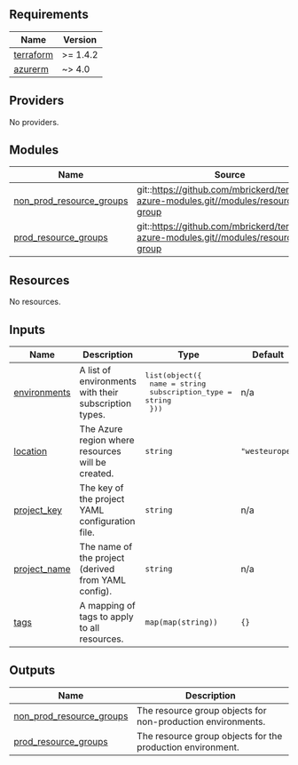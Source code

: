 <!-- BEGIN_TF_DOCS -->
## Requirements

| Name | Version |
|------|---------|
| <a name="requirement_terraform"></a> [terraform](#requirement\_terraform) | >= 1.4.2 |
| <a name="requirement_azurerm"></a> [azurerm](#requirement\_azurerm) | ~> 4.0 |

## Providers

No providers.

## Modules

| Name | Source | Version |
|------|--------|---------|
| <a name="module_non_prod_resource_groups"></a> [non\_prod\_resource\_groups](#module\_non\_prod\_resource\_groups) | git::https://github.com/mbrickerd/terraform-azure-modules.git//modules/resource-group | 1c15e1bdf86e0b20b6a2669cf860ad16265dd5fd |
| <a name="module_prod_resource_groups"></a> [prod\_resource\_groups](#module\_prod\_resource\_groups) | git::https://github.com/mbrickerd/terraform-azure-modules.git//modules/resource-group | 1c15e1bdf86e0b20b6a2669cf860ad16265dd5fd |

## Resources

No resources.

## Inputs

| Name | Description | Type | Default | Required |
|------|-------------|------|---------|:--------:|
| <a name="input_environments"></a> [environments](#input\_environments) | A list of environments with their subscription types. | <pre>list(object({<br/>    name              = string<br/>    subscription_type = string<br/>  }))</pre> | n/a | yes |
| <a name="input_location"></a> [location](#input\_location) | The Azure region where resources will be created. | `string` | `"westeurope"` | no |
| <a name="input_project_key"></a> [project\_key](#input\_project\_key) | The key of the project YAML configuration file. | `string` | n/a | yes |
| <a name="input_project_name"></a> [project\_name](#input\_project\_name) | The name of the project (derived from YAML config). | `string` | n/a | yes |
| <a name="input_tags"></a> [tags](#input\_tags) | A mapping of tags to apply to all resources. | `map(map(string))` | `{}` | no |

## Outputs

| Name | Description |
|------|-------------|
| <a name="output_non_prod_resource_groups"></a> [non\_prod\_resource\_groups](#output\_non\_prod\_resource\_groups) | The resource group objects for non-production environments. |
| <a name="output_prod_resource_groups"></a> [prod\_resource\_groups](#output\_prod\_resource\_groups) | The resource group objects for the production environment. |
<!-- END_TF_DOCS -->
